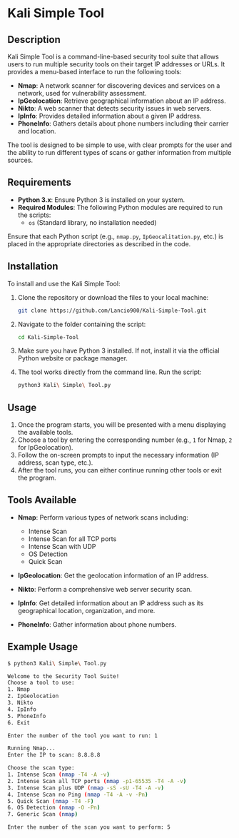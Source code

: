 # Kali Simple Tool

## Description

Kali Simple Tool is a command-line-based security tool suite that allows users to run multiple security tools on their target IP addresses or URLs. It provides a menu-based interface to run the following tools:

- **Nmap**: A network scanner for discovering devices and services on a network, used for vulnerability assessment.
- **IpGeolocation**: Retrieve geographical information about an IP address.
- **Nikto**: A web scanner that detects security issues in web servers.
- **IpInfo**: Provides detailed information about a given IP address.
- **PhoneInfo**: Gathers details about phone numbers including their carrier and location.

The tool is designed to be simple to use, with clear prompts for the user and the ability to run different types of scans or gather information from multiple sources.

## Requirements

- **Python 3.x**: Ensure Python 3 is installed on your system.
- **Required Modules**: The following Python modules are required to run the scripts:
  - `os` (Standard library, no installation needed)
  
Ensure that each Python script (e.g., `nmap.py`, `IpGeocalitation.py`, etc.) is placed in the appropriate directories as described in the code.

## Installation

To install and use the Kali Simple Tool:

1. Clone the repository or download the files to your local machine:
    ```bash
    git clone https://github.com/Lancio900/Kali-Simple-Tool.git
    ```

2. Navigate to the folder containing the script:
    ```bash
    cd Kali-Simple-Tool
    ```

3. Make sure you have Python 3 installed. If not, install it via the official Python website or package manager.

4. The tool works directly from the command line. Run the script:
    ```bash
    python3 Kali\ Simple\ Tool.py
    ```

## Usage

1. Once the program starts, you will be presented with a menu displaying the available tools.
2. Choose a tool by entering the corresponding number (e.g., `1` for Nmap, `2` for IpGeolocation).
3. Follow the on-screen prompts to input the necessary information (IP address, scan type, etc.).
4. After the tool runs, you can either continue running other tools or exit the program.

## Tools Available

- **Nmap**: Perform various types of network scans including:
  - Intense Scan
  - Intense Scan for all TCP ports
  - Intense Scan with UDP
  - OS Detection
  - Quick Scan
  
- **IpGeolocation**: Get the geolocation information of an IP address.

- **Nikto**: Perform a comprehensive web server security scan.

- **IpInfo**: Get detailed information about an IP address such as its geographical location, organization, and more.

- **PhoneInfo**: Gather information about phone numbers.

## Example Usage

```bash
$ python3 Kali\ Simple\ Tool.py

Welcome to the Security Tool Suite!
Choose a tool to use:
1. Nmap
2. IpGeolocation
3. Nikto
4. IpInfo
5. PhoneInfo
6. Exit

Enter the number of the tool you want to run: 1

Running Nmap...
Enter the IP to scan: 8.8.8.8

Choose the scan type:
1. Intense Scan (nmap -T4 -A -v)
2. Intense Scan all TCP ports (nmap -p1-65535 -T4 -A -v)
3. Intense Scan plus UDP (nmap -sS -sU -T4 -A -v)
4. Intense Scan no Ping (nmap -T4 -A -v -Pn)
5. Quick Scan (nmap -T4 -F)
6. OS Detection (nmap -O -Pn)
7. Generic Scan (nmap)

Enter the number of the scan you want to perform: 5

